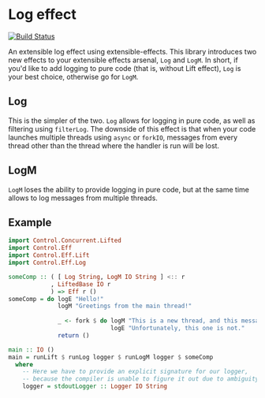 # Log effect

[![Build Status](https://secure.travis-ci.org/greydot/log-effect.png)](http://travis-ci.org/greydot/log-effect)

An extensible log effect using extensible-effects. This library introduces two
new effects to your extensible effects arsenal, `Log` and `LogM`. In short, if
you'd like to add logging to pure code (that is, without Lift effect), `Log` is
your best choice, otherwise go for `LogM`.

## Log

This is the simpler of the two. `Log` allows for logging in pure code, as well
as filtering using `filterLog`. The downside of this effect is that when your
code launches multiple threads using `async` or `forkIO`, messages from every
thread other than the thread where the handler is run will be lost.

## LogM

`LogM` loses the ability to provide logging in pure code, but at the same time
allows to log messages from multiple threads.

## Example

```haskell
import Control.Concurrent.Lifted
import Control.Eff
import Control.Eff.Lift
import Control.Eff.Log

someComp :: ( [ Log String, LogM IO String ] <:: r
            , LiftedBase IO r
            ) => Eff r ()
someComp = do logE "Hello!"
              logM "Greetings from the main thread!"
              
              _ <- fork $ do logM "This is a new thread, and this message is still visible."
                             logE "Unfortunately, this one is not."
              return ()

main :: IO ()
main = runLift $ runLog logger $ runLogM logger $ someComp
  where
    -- Here we have to provide an explicit signature for our logger,
    -- because the compiler is unable to figure it out due to ambiguity.
    logger = stdoutLogger :: Logger IO String
```
